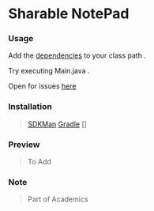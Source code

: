 # Sharable NotePad

### Usage

Add the [dependencies](./dependencies) to your class path .

Try executing Main.java .

Open for issues  [here](https://github.com/inishchith/mini-project/issues)

### Installation

>	[SDKMan](http://sdkman.io/)
>	[Gradle](https://gradle.org/install/)
> 	[]

### Preview

> To Add

### Note

> Part of Academics
